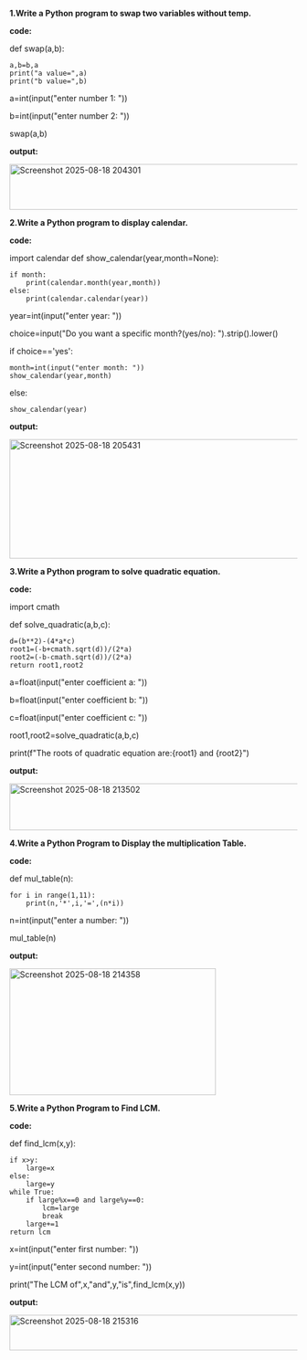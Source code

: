 <b>1.Write a Python program to swap two variables without temp.</b>

<b>code:</b>

def swap(a,b):

    a,b=b,a
    print("a value=",a)
    print("b value=",b)
    
a=int(input("enter number 1: "))

b=int(input("enter number 2: "))

swap(a,b)

<b>output:</b>

<img width="573" height="80" alt="Screenshot 2025-08-18 204301" src="https://github.com/user-attachments/assets/2af8462f-82ae-49d0-a42c-08f33e5f6270" />

<b>2.Write a Python program to display calendar.</b>

<b>code:</b>

import calendar
def show_calendar(year,month=None):

    if month:
        print(calendar.month(year,month))
    else:
        print(calendar.calendar(year))
        
year=int(input("enter year: "))

choice=input("Do you want a specific month?(yes/no): ").strip().lower()

if choice=='yes':
    
    month=int(input("enter month: "))
    show_calendar(year,month)

else:

    show_calendar(year)
        
<b>output:</b>

<img width="948" height="209" alt="Screenshot 2025-08-18 205431" src="https://github.com/user-attachments/assets/b2bf981f-d3c8-4733-9e37-dc3145141350" />

<b>3.Write a Python program to solve quadratic equation.</b>

<b>code:</b>

import cmath

def solve_quadratic(a,b,c):

    d=(b**2)-(4*a*c)
    root1=(-b+cmath.sqrt(d))/(2*a)
    root2=(-b-cmath.sqrt(d))/(2*a)
    return root1,root2

a=float(input("enter coefficient a: "))

b=float(input("enter coefficient b: "))

c=float(input("enter coefficient c: "))

root1,root2=solve_quadratic(a,b,c)

print(f"The roots of quadratic equation are:{root1} and {root2}")

<b>output:</b>

<img width="717" height="82" alt="Screenshot 2025-08-18 213502" src="https://github.com/user-attachments/assets/49ff58a3-a7e2-49de-aae1-0123ef6de44d" />

<b>4.Write a Python Program to Display the multiplication Table.</b>

<b>code:</b>

def mul_table(n):

    for i in range(1,11):
        print(n,'*',i,'=',(n*i))
        
n=int(input("enter a number: "))

mul_table(n)

<b>output:</b>

<img width="361" height="222" alt="Screenshot 2025-08-18 214358" src="https://github.com/user-attachments/assets/2e6e6f5e-872f-48cf-8382-6f02f46901c5" />

<b>5.Write a Python Program to Find LCM.</b>

<b>code:</b>

def find_lcm(x,y):

    if x>y:
        large=x
    else:
        large=y
    while True:
        if large%x==0 and large%y==0:
            lcm=large
            break
        large+=1
    return lcm

x=int(input("enter first number: "))

y=int(input("enter second number: "))

print("The LCM of",x,"and",y,"is",find_lcm(x,y))

<b>output:</b>

<img width="638" height="62" alt="Screenshot 2025-08-18 215316" src="https://github.com/user-attachments/assets/b3ab335d-afb2-4cbf-82e1-97cebb16d0a0" />
